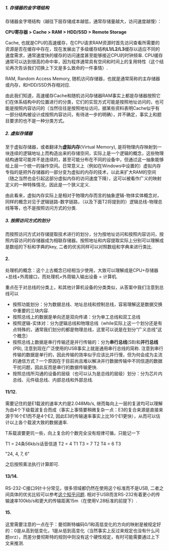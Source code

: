 #### 

##### 1. 存储器的金字塔结构

存储器金字塔结构（越往下层存储成本越低，通常存储量越大，访问速度越慢）：

**CPU寄存器 > Cache > RAM > HDD/SSD > Remote Storage**

Cache, 也就是CPU的高速缓存，在CPU请求RAM资源时首先访问查看所需要的资源是否在缓存中存在，现在发展出了多级缓存结构**L1/L2/L3**缓存以适应不同的速度需求，通常速度快的缓存的访问速度甚至能够接近CPU的时钟频率. CPU缓存通常可以达到很高的命中率，因为程序通常具有空间和时间上的复用特性（这个结论再次告诉我们切换上下文是多么致命的一件事情）.

RAM, Random Access Memory, 随机访问存储器，也就是通常简称的主存储器或内存，和HDD/SSD外存相对应.

由此我们知道，高速缓存Cache和随机访问存储器RAM事实上都是存储器按照它们在体系结构中的位置进行的分类，它们的实现方式可能是按照地址访问的，也可能是按照内容访问的（当然往往是按照地址访问，据某些资料表明Cache似乎有一部分结构被设计成按照内容访问，有待进一步的明确），并不确定，事实上和题目要求的也不是一种分类方式。

##### 2. 虚拟存储器

至于虚拟存储器，或者翻译为**虚拟内存**(Virtual Memory), 是将物理内存映射到一块连续的逻辑地址上而构造出来的存储空间，实际上是一个逻辑的概念，这些物理结构通常可能并不是连续的，甚至可能分布在不同的设备中，但通过这一抽象能够给上层一个统一的操作空间。日常意义上（例如在Windows中设置的）虚拟内存专指的是把外存储器的一部分变为虚拟的内存的技术，以此来扩大RAM的空间（随之当然也会引起这部分虚拟内存的访问速度下降），这可以被看作广义的映射定义的一种特殊情况，因此是一个狭义定义.

由此看来，虚拟内存实际上是相对于物理内存而言的抽象逻辑-物体实体概念对，同样的概念对见于逻辑链路-数字链路，（以及下面T2将提到的）逻辑总线-物理总线等等，也不是按照访问方式的分类.

##### 3. 按照访问方式的划分

而按照访问方式对存储提取技术进行的划分，分为按地址访问和按照内容访问，按照内容访问的存储器成为相联存储器。按照地址和内容提取实际上分别可以理解成是数组的下标和字典的key, 二者的优劣同样可以对照数组和字典来进行类比.



#### 2.

处理机的概念：这个上古概念已经相当少使用，大致可以理解成是CPU+存储器+总线+外周接口，而处理机+外周输入输出设备 = 计算机.

重点在于对总线的分类上，和其他计算机设备的分类类似，从答案中我们注意到总线可以

- 按照功能划分：分为数据总线、地址总线和控制总线，容易理解这是数据交换中重要的三块内容.
- 按照总线上的数据是单向还是双向传递：分为单工总线和双工总线
- 按照逻辑-实体对：分为逻辑总线和物理总线（while实际上这一个划分还是有点特殊的，通常我们划分的都是物理总线，这里可以说是在划分“广义总线”这个概念）
- 按照总线上数据是串行传输还是并行传输的：分为**串行总线**(SB)和**并行总线**(PB), 注意到现在广泛使用的USB事实上就是通用串行总线的简称. 注意到串行传输的数据是单行的，因此传输的效率似乎应该比并行慢，但为何会成为主流的通信方式？一个原因在于目前尚且难以解决并行数据传输中不同信道的数据干扰问题，因此反而是串行的数据传输更快.
- 按照总线所沟通的设备的层级（也可以认为是总线的层级）划分：分为芯片内总线、元件级总线、内部总线和外部总线.



#### 11/12.

需要记住的是E1载波的速率大约是2.048Mb/s, 继而每向上一层的复波均可以理解为由4个下级载波复合而成（事实上事情要稍微复杂一点：E3的复合来源是直接来源于16个E1而不是4个E2, 因此E3的传输速率事实上比16个E1更快），从而可以估计以上各个载波大致的数据速率.

T系载波要更坑一些，向上复合的个数完全没有规律可循，只能记一下

T1 = 24条56kb/s话音信道		T2 = 4 T1	T3 = 7 T2	T4 = 6 T3

"24, 4, 7, 6"

之后按照乘法执行计算即可.



#### 13/14.

RS-232-C接口9针十分常见，很多领域都仍然在使用这个标准而不是USB, 二者之间具体的优劣比较可以参考[这个知乎问题][1]. 相对于USB而言RS-232有着更小的传输速率100kb/s和更大的传输距离15m（在使用V.28标准的前提下）.



#### 15.

这里需要注意的一点在于：曼彻斯特编码0/1和高低变化的方向的映射是被规定好的：0是从高到低变化，1是从低到高变化（当然事实上反过来规定也没有什么问题orz），而差分曼彻斯特的规则中则没有这个硬性规定，有时可能需要通过上下文来推测.





[1]: https://www.zhihu.com/question/22395639